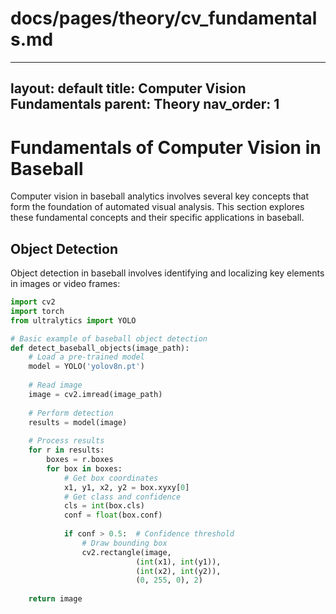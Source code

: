 # docs/pages/theory/cv_fundamentals.md
---
layout: default
title: Computer Vision Fundamentals
parent: Theory
nav_order: 1
---

# Fundamentals of Computer Vision in Baseball

Computer vision in baseball analytics involves several key concepts that form the foundation of automated visual analysis. This section explores these fundamental concepts and their specific applications in baseball.

## Object Detection

Object detection in baseball involves identifying and localizing key elements in images or video frames:

```python
import cv2
import torch
from ultralytics import YOLO

# Basic example of baseball object detection
def detect_baseball_objects(image_path):
    # Load a pre-trained model
    model = YOLO('yolov8n.pt')
    
    # Read image
    image = cv2.imread(image_path)
    
    # Perform detection
    results = model(image)
    
    # Process results
    for r in results:
        boxes = r.boxes
        for box in boxes:
            # Get box coordinates
            x1, y1, x2, y2 = box.xyxy[0]
            # Get class and confidence
            cls = int(box.cls)
            conf = float(box.conf)
            
            if conf > 0.5:  # Confidence threshold
                # Draw bounding box
                cv2.rectangle(image, 
                            (int(x1), int(y1)), 
                            (int(x2), int(y2)), 
                            (0, 255, 0), 2)
    
    return image